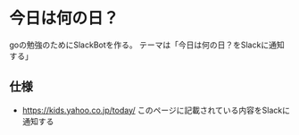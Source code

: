 # 今日は何の日？
goの勉強のためにSlackBotを作る。
テーマは「今日は何の日？をSlackに通知する」


## 仕様
- https://kids.yahoo.co.jp/today/ このページに記載されている内容をSlackに通知する
